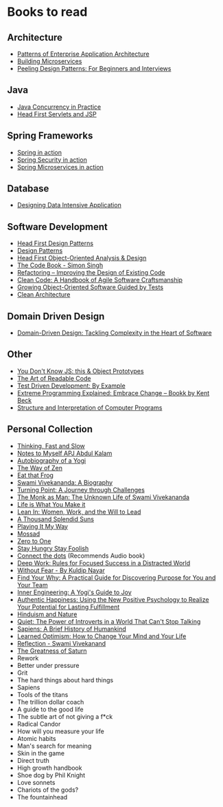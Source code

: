 # Books to read


## Architecture
* [Patterns of Enterprise Application Architecture](https://www.amazon.in/dp/8131794024/ref=wl_it_dp_o_pC_nS_ttl?_encoding=UTF8&colid=38BIC0XKWN4AM&coliid=I201RIWK8RM2K5)
* [Building Microservices](https://www.amazon.in/dp/9352130693/ref=wl_it_dp_o_pC_nS_ttl?_encoding=UTF8&colid=38BIC0XKWN4AM&coliid=I1YBOBHKUFI7YI)
* [Peeling Design Patterns: For Beginners and Interviews](https://www.amazon.in/dp/8192107523/ref=wl_it_dp_o_pC_nS_ttl?_encoding=UTF8&colid=38BIC0XKWN4AM&coliid=IXU6YDN0XGJRV)

## Java 
* [Java Concurrency in Practice](https://www.amazon.in/Java-Concurrency-Practice-1-Goetz/dp/9332576521/ref=pd_sim_14_2?_encoding=UTF8&psc=1&refRID=FX2TQQ39GNQBBVK47BJ1)
* [Head First Servlets and JSP](https://www.amazon.in/Head-First-Servlets-JSP-Basham/dp/8184044976/ref=pd_sim_14_8?_encoding=UTF8&psc=1&refRID=FX2TQQ39GNQBBVK47BJ1)


## Spring Frameworks
* [Spring in action](https://www.amazon.in/Spring-Action-Manning-Craig-Walls/dp/9351197999/ref=sr_1_2?dchild=1&keywords=spring+in+action&qid=1609241854&sr=8-2)
* [Spring Security in action](https://www.amazon.in/Spring-Security-Action-Laurentiu-Spilca/dp/1617297739/ref=sr_1_1?crid=2U9SQM0TXDQL2&dchild=1&keywords=spring+security+in+action&qid=1609241863&s=books&sprefix=spring+sec%2Caps%2C351&sr=1-1)
* [Spring Microservices in action](https://www.amazon.in/Spring-Microservices-Action-John-Carnell/dp/1617293989/ref=sr_1_1?crid=1QUVC0D07GSVI&dchild=1&keywords=spring+microservices+in+action&qid=1609241847&sprefix=spring+micr%2Caps%2C363&sr=8-1)

## Database
* [Designing Data Intensive Application](https://github.com/wx-chevalier/Awesome-CS-Books/blob/master/Infrastructure/DistributedSystem/2017-Martin%20Kleppmann-Designing%20Data-Intensive%20Applications%20The%20Big%20Ideas%20Behind%20Reliable%2C%20Scalable%2C%20and%20Maintainable%20Systems.pdf)


## Software Development
* [Head First Design Patterns](https://www.amazon.in/dp/9352132777/ref=wl_mb_recs_4_title)
* [Design Patterns](https://www.amazon.in/Design-Patterns-Erich-Gamma/dp/9332555400/ref=pd_sim_14_6?_encoding=UTF8&psc=1&refRID=FX2TQQ39GNQBBVK47BJ1)
* [Head First Object-Oriented Analysis & Design](https://www.amazon.in/Head-First-Object-Oriented-Analysis-Design/dp/8184042213/ref=pd_bxgy_14_img_2?_encoding=UTF8&psc=1&refRID=FX2TQQ39GNQBBVK47BJ1)
* [The Code Book - Simon Singh](http://www.goodreads.com/book/show/17994.The_Code_Book)
* [Refactoring – Improving the Design of Existing Code](https://martinfowler.com/books/refactoring.html)
* [Clean Code: A Handbook of Agile Software Craftsmanship](https://www.amazon.in/Clean-Code-Handbook-Software-Craftsmanship/dp/0132350882/ref=sr_1_1?ie=UTF8&qid=1503755218&sr=8-1&keywords=Clean+Code%3A+A+Handbook+of+Agile+Software+Craftsmanship)
* [Growing Object-Oriented Software Guided by Tests](http://www.growing-object-oriented-software.com/)
* [Clean Architecture](https://www.amazon.in/Clean-Architecture-Craftsmans-Software-Structure/dp/935286512X/ref=pd_bxgy_img_3/262-2568847-4308503?_encoding=UTF8&pd_rd_i=935286512X&pd_rd_r=334aaa10-ff48-4289-9f60-6260c98db351&pd_rd_w=73iw1&pd_rd_wg=pSgPI&pf_rd_p=3e9f62d7-4196-4823-b41a-9bba671558ea&pf_rd_r=WWYNJNTQFRTGRNW0SFZK&psc=1&refRID=WWYNJNTQFRTGRNW0SFZK)


## Domain Driven Design
* [Domain-Driven Design: Tackling Complexity in the Heart of Software](https://www.amazon.in/Domain-Driven-Design-Tackling-Complexity-Software/dp/0321125215/ref=sr_1_1?ie=UTF8&qid=1503755381&sr=8-1&keywords=Domain-Driven+Design%3A+Tackling+Complexity+in+the+Heart+of+Software)

## Other
* [You Don't Know JS: this & Object Prototypes](https://www.amazon.in/dp/9351107248/ref=wl_it_dp_o_pC_nS_ttl?_encoding=UTF8&colid=38BIC0XKWN4AM&coliid=I3GK0E8LON7ZFB)
* [The Art of Readable Code](https://www.amazon.in/dp/935023954X/ref=wl_it_dp_o_pC_S_ttl?_encoding=UTF8&colid=38BIC0XKWN4AM&coliid=I25YD70P5CQ1PB)
* [Test Driven Development: By Example](https://www.amazon.in/Test-Driven-Development-Kent-Beck/dp/8131715957/ref=sr_1_1?ie=UTF8&qid=1503755447&sr=8-1&keywords=Test+Driven+Development%3A+By+Example)
* [Extreme Programming Explained: Embrace Change – Bookk by Kent Beck](https://www.amazon.in/Extreme-Programming-Explained-Embrace-Change/dp/8131704513/ref=sr_1_1?ie=UTF8&qid=1503755477&sr=8-1&keywords=Extreme+Programming+Explained%3A+Embrace+Change)
* [Structure and Interpretation of Computer Programs](https://www.amazon.in/Structure-Interpretation-Computer-Programs-PUL/dp/8173715270/ref=sr_1_1?ie=UTF8&qid=1503755347&sr=8-1&keywords=Structure+and+Interpretation+of+Computer+Programs)





## Personal Collection
* [Thinking, Fast and Slow](https://www.amazon.in/Thinking-Fast-Penguin-Press-Non-Fiction/dp/0141033576/ref=tmm_pap_swatch_0?_encoding=UTF8&qid=&sr=) 
* [Notes to Myself APJ Abdul Kalam](https://www.amazon.in/dp/8193284801/ref=wl_it_dp_o_pC_nS_ttl?_encoding=UTF8&colid=38BIC0XKWN4AM&coliid=I2CQKA9112FSJF)
* [Autobiography of a Yogi](https://www.amazon.in/dp/8190256203/ref=wl_it_dp_o_pd_nS_ttl?_encoding=UTF8&colid=38BIC0XKWN4AM&coliid=I1YEV5LF3HPU6G)
* [The Way of Zen](https://www.amazon.in/dp/0375705104/ref=wl_it_dp_o_pd_nS_ttl?_encoding=UTF8&colid=38BIC0XKWN4AM&coliid=II599Z8QQHFP7)
* [Eat that Frog](https://www.amazon.in/dp/1609946782/ref=wl_it_dp_o_pC_nS_ttl?_encoding=UTF8&colid=38BIC0XKWN4AM&coliid=I28U2GFI8601N2)
* [Swami Vivekananda: A Biography](https://www.amazon.in/Swami-Vivekananda-Biography/dp/9384401102/ref=sr_1_1?s=books&ie=UTF8&qid=1503756867&sr=1-1&keywords=swami+vivekananda+books)  
* [Turning Point: A Journey through Challenges](https://www.amazon.in/Turning-Point-Journey-through-Challenges/dp/9350293471/ref=sr_1_16?s=books&ie=UTF8&qid=1503756867&sr=1-16&keywords=swami+vivekananda+books)
* [The Monk as Man: The Unknown Life of Swami Vivekananda](https://www.amazon.in/Monk-Man-Life-Swami-Vivekananda/dp/0143101196/ref=sr_1_24?s=books&ie=UTF8&qid=1503756901&sr=1-24&keywords=swami+vivekananda+books)
* [Life is What You Make it](https://www.amazon.in/Life-What-Make-Preeti-Shenoy/dp/9380349300/ref=sr_1_48?s=books&ie=UTF8&qid=1503756913&sr=1-48&keywords=swami+vivekananda+books) 
* [Lean In: Women, Work, and the Will to Lead](https://www.amazon.in/gp/product/B00BBA6FOI/ref=s9_acsd_ri_bw_c_x_9_w?pf_rd_m=A1VBAL9TL5WCBF&pf_rd_s=merchandised-search-6&pf_rd_r=RYH23PNZNDRDWJ6F3PX8&pf_rd_r=RYH23PNZNDRDWJ6F3PX8&pf_rd_t=101&pf_rd_p=20ba9883-3544-4a28-ae26-ecd32642d011&pf_rd_p=20ba9883-3544-4a28-ae26-ecd32642d011&pf_rd_i=8880812031)
* [A Thousand Splendid Suns](https://www.amazon.in/gp/product/1408844443/ref=s9_acsd_ri_bw_c_x_5_w?pf_rd_m=A1VBAL9TL5WCBF&pf_rd_s=merchandised-search-6&pf_rd_r=RYH23PNZNDRDWJ6F3PX8&pf_rd_r=RYH23PNZNDRDWJ6F3PX8&pf_rd_t=101&pf_rd_p=20ba9883-3544-4a28-ae26-ecd32642d011&pf_rd_p=20ba9883-3544-4a28-ae26-ecd32642d011&pf_rd_i=8880812031)
* [Playing It My Way](https://www.amazon.in/gp/product/1473605172/ref=s9_acsd_ri_bw_c_x_17_w?pf_rd_m=A1VBAL9TL5WCBF&pf_rd_s=merchandised-search-6&pf_rd_r=RYH23PNZNDRDWJ6F3PX8&pf_rd_r=RYH23PNZNDRDWJ6F3PX8&pf_rd_t=101&pf_rd_p=20ba9883-3544-4a28-ae26-ecd32642d011&pf_rd_p=20ba9883-3544-4a28-ae26-ecd32642d011&pf_rd_i=8880812031)
* [Mossad ](https://www.amazon.in/gp/product/8184958455/ref=s9_acsd_ri_bw_c_x_14_w?pf_rd_m=A1VBAL9TL5WCBF&pf_rd_s=merchandised-search-6&pf_rd_r=RYH23PNZNDRDWJ6F3PX8&pf_rd_r=RYH23PNZNDRDWJ6F3PX8&pf_rd_t=101&pf_rd_p=20ba9883-3544-4a28-ae26-ecd32642d011&pf_rd_p=20ba9883-3544-4a28-ae26-ecd32642d011&pf_rd_i=8880812031)
* [Zero to One](https://www.amazon.in/gp/product/B00KHX0II4/ref=s9_acsd_ri_bw_c_x_8_w?pf_rd_m=A1VBAL9TL5WCBF&pf_rd_s=merchandised-search-7&pf_rd_r=RYH23PNZNDRDWJ6F3PX8&pf_rd_r=RYH23PNZNDRDWJ6F3PX8&pf_rd_t=101&pf_rd_p=745baf54-5e4d-40b1-8fd3-370f524e1d14&pf_rd_p=745baf54-5e4d-40b1-8fd3-370f524e1d14&pf_rd_i=8880812031)
* [Stay Hungry Stay Foolish](https://www.amazon.in/gp/product/B008R86NJ4/ref=s9_acsd_ri_bw_c_x_18_w?pf_rd_m=A1VBAL9TL5WCBF&pf_rd_s=merchandised-search-7&pf_rd_r=RYH23PNZNDRDWJ6F3PX8&pf_rd_r=RYH23PNZNDRDWJ6F3PX8&pf_rd_t=101&pf_rd_p=745baf54-5e4d-40b1-8fd3-370f524e1d14&pf_rd_p=745baf54-5e4d-40b1-8fd3-370f524e1d14&pf_rd_i=8880812031)
* [Connect the dots](https://www.amazon.in/Connect-Dots-Rashmi-Bansal/dp/8191073048/ref=tmm_acd_swatch_0?_encoding=UTF8&qid=&sr=) (Recommends Audio book)
* [Deep Work: Rules for Focused Success in a Distracted World](https://www.amazon.in/gp/product/0349413681/ref=s9_acsd_ri_bw_c_x_20_w?pf_rd_m=A1VBAL9TL5WCBF&pf_rd_s=merchandised-search-7&pf_rd_r=RYH23PNZNDRDWJ6F3PX8&pf_rd_r=RYH23PNZNDRDWJ6F3PX8&pf_rd_t=101&pf_rd_p=745baf54-5e4d-40b1-8fd3-370f524e1d14&pf_rd_p=745baf54-5e4d-40b1-8fd3-370f524e1d14&pf_rd_i=8880812031)
* [Without Fear - By Kuldip Nayar](https://www.amazon.in/Without-Fear-Kuldip-Nayar/dp/9350292203?_encoding=UTF8&%2AVersion%2A=1&%2Aentries%2A=0&portal-device-attributes=desktop)
* [Find Your Why: A Practical Guide for Discovering Purpose for You and Your Team](https://www.amazon.in/Find-Your-Why-Simon-Sinek/dp/0241279267/ref=tmm_pap_swatch_0?_encoding=UTF8&qid=&sr=) 
* [Inner Engineering: A Yogi's Guide to Joy](https://www.amazon.in/Inner-Engineering-Yogis-Guide-Joy/dp/0812997794/ref=tmm_hrd_swatch_0?_encoding=UTF8&qid=&sr=)
* [Authentic Happiness: Using the New Positive Psychology to Realize Your Potential for Lasting Fulfillment](https://www.amazon.in/Authentic-Happiness-Psychology-Potential-Fulfillment/dp/0743222989?tag=googinhydr18418-21&tag=googinkenshoo-21&ascsubtag=a0eb1efc-8fb7-4718-b3ad-8e2580005b12) 
* [Hinduism and Nature](https://www.amazon.in/Hinduism-Nature-Krishna-Nanditha/dp/0143427830)
* [Quiet: The Power of Introverts in a World That Can't Stop Talking ](https://www.amazon.in/Quiet-power-introverts-world-talking/dp/0141029196/ref=sr_1_1?ie=UTF8&qid=1534739431&sr=8-1&keywords=Quiet%3A+The+Power+of+Introverts+in+a+World+That+Can%27t+Stop+Talking)
* [Sapiens: A Brief History of Humankind](https://www.amazon.in/Sapiens-Humankind-Yuval-Noah-Harari/dp/0099590085/ref=sr_1_1?ie=UTF8&qid=1534740309&sr=8-1&keywords=Sapiens%3A+A+Brief+History+of+Humankind)
* [Learned Optimism: How to Change Your Mind and Your Life](https://www.amazon.in/Learned-Optimism-Change-Your-Vintage/dp/1400078393/ref=sr_1_1?ie=UTF8&qid=1534740430&sr=8-1&keywords=learned+optimism)
* [Reflection - Swami Vivekanand]()
* [The Greatness of Saturn]()
* Rework
* Better under pressure
* Grit
* The hard things about hard things
* Sapiens
* Tools of the titans
* The trillion dollar coach
* A guide to the good life
* The subtle art of not giving a f*ck 
* Radical Candor 
* How will you measure your life 
* Atomic habits
* Man's search for meaning
* Skin in the game
* Direct truth
* High growth handbook
* Shoe dog by Phil Knight
* Love sonnets
* Chariots of the gods?
* The fountainhead

